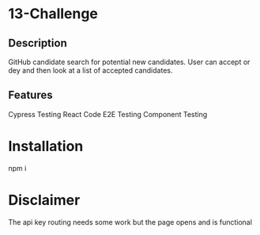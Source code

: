 # 13-Challenge

## Description
GitHub candidate search for potential new candidates. User can accept or dey and then look at a list of accepted candidates.

## Features
Cypress Testing
React Code
E2E Testing
Component Testing

# Installation
npm i

# Disclaimer
The api key routing needs some work but the page opens and is functional
